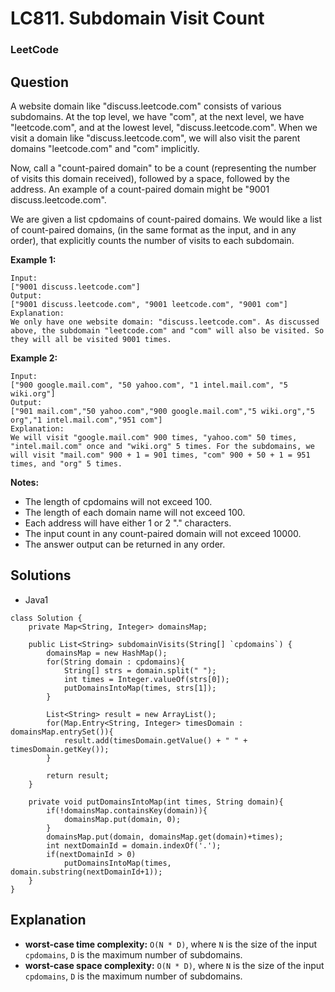 # LC811. Subdomain Visit Count

### LeetCode

## Question

A website domain like "discuss.leetcode.com" consists of various subdomains. At the top level, we have "com", at the next level, we have "leetcode.com", and at the lowest level, "discuss.leetcode.com". When we visit a domain like "discuss.leetcode.com", we will also visit the parent domains "leetcode.com" and "com" implicitly.

Now, call a "count-paired domain" to be a count (representing the number of visits this domain received), followed by a space, followed by the address. An example of a count-paired domain might be "9001 discuss.leetcode.com".

We are given a list cpdomains of count-paired domains. We would like a list of count-paired domains, (in the same format as the input, and in any order), that explicitly counts the number of visits to each subdomain.

**Example 1:**
```
Input: 
["9001 discuss.leetcode.com"]
Output: 
["9001 discuss.leetcode.com", "9001 leetcode.com", "9001 com"]
Explanation: 
We only have one website domain: "discuss.leetcode.com". As discussed above, the subdomain "leetcode.com" and "com" will also be visited. So they will all be visited 9001 times.
```

**Example 2:**
```
Input: 
["900 google.mail.com", "50 yahoo.com", "1 intel.mail.com", "5 wiki.org"]
Output: 
["901 mail.com","50 yahoo.com","900 google.mail.com","5 wiki.org","5 org","1 intel.mail.com","951 com"]
Explanation: 
We will visit "google.mail.com" 900 times, "yahoo.com" 50 times, "intel.mail.com" once and "wiki.org" 5 times. For the subdomains, we will visit "mail.com" 900 + 1 = 901 times, "com" 900 + 50 + 1 = 951 times, and "org" 5 times.
```

**Notes:**

* The length of cpdomains will not exceed 100. 
* The length of each domain name will not exceed 100.
* Each address will have either 1 or 2 "." characters.
* The input count in any count-paired domain will not exceed 10000.
* The answer output can be returned in any order.

## Solutions

* Java1
```
class Solution {
    private Map<String, Integer> domainsMap;
    
    public List<String> subdomainVisits(String[] `cpdomains`) {
        domainsMap = new HashMap();
        for(String domain : cpdomains){
            String[] strs = domain.split(" ");
            int times = Integer.valueOf(strs[0]);
            putDomainsIntoMap(times, strs[1]);
        }
        
        List<String> result = new ArrayList();
        for(Map.Entry<String, Integer> timesDomain : domainsMap.entrySet()){
            result.add(timesDomain.getValue() + " " + timesDomain.getKey());
        }
        
        return result;
    }
    
    private void putDomainsIntoMap(int times, String domain){
        if(!domainsMap.containsKey(domain)){
            domainsMap.put(domain, 0);
        }
        domainsMap.put(domain, domainsMap.get(domain)+times);
        int nextDomainId = domain.indexOf('.');
        if(nextDomainId > 0)
            putDomainsIntoMap(times, domain.substring(nextDomainId+1));
    }
}
```

## Explanation



* **worst-case time complexity:** `O(N * D)`, where `N` is the size of the input `cpdomains`, `D` is the maximum number of subdomains. 
* **worst-case space complexity:** `O(N * D)`, where `N` is the size of the input `cpdomains`, `D` is the maximum number of subdomains. 